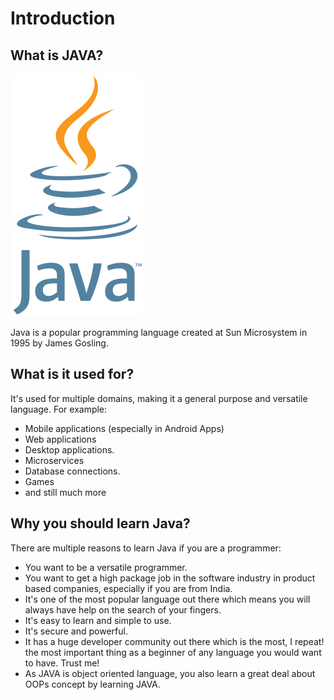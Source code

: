 # Introduction

## What is JAVA?
![image](../java_logo.png)

Java is a popular programming language created at Sun Microsystem in 1995 by James Gosling.

## What is it used for?
It's used for multiple domains, making it a general purpose and versatile language. For example:

* Mobile applications (especially in Android Apps)
* Web applications
* Desktop applications.
* Microservices
* Database connections.
* Games
* and still much more

## Why you should learn Java?

There are multiple reasons to learn Java if you are a programmer:

* You want to be a versatile programmer.
* You want to get a high package job in the software industry in product based companies, especially if you are from India.
* It's one of the most popular language out there which means you will always have help on the search of your fingers.
* It's easy to learn and simple to use.
* It's secure and powerful.
* It has a huge developer community out there which is the most, I repeat! the most important thing as a beginner of any language you would want to have. Trust me!
* As JAVA is object oriented language, you also learn a great deal about OOPs concept by learning JAVA.